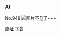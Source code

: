 ### AI
No.948
![图片不见了~~~](https://imgs.xkcd.com/comics/ai.png)

[原址](https://xkcd.com//948) [下载](https://imgs.xkcd.com/comics/ai.png)

